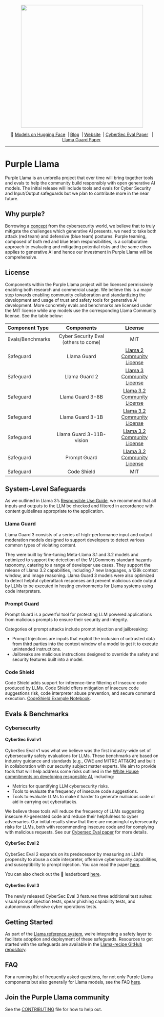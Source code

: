 <p align="center">
  <img src="https://github.com/facebookresearch/PurpleLlama/blob/main/logo.png" width="400"/>
</p>

<p align="center">
        🤗 <a href="https://huggingface.co/meta-Llama"> Models on Hugging Face</a>&nbsp | <a href="https://ai.meta.com/blog/purple-llama-open-trust-safety-generative-ai"> Blog</a>&nbsp |  <a href="https://ai.meta.com/llama/purple-llama">Website</a>&nbsp | <a href="https://ai.meta.com/research/publications/purple-llama-cyberseceval-a-benchmark-for-evaluating-the-cybersecurity-risks-of-large-language-models/">CyberSec Eval Paper</a>&nbsp&nbsp | <a href="https://ai.meta.com/research/publications/llama-guard-llm-based-input-output-safeguard-for-human-ai-conversations/">Llama Guard Paper</a>&nbsp
<br>

---

# Purple Llama

Purple Llama is an umbrella project that over time will bring together tools
and evals to help the community build responsibly with open generative AI
models. The initial release will include tools and evals for Cyber Security and
Input/Output safeguards but we plan to contribute more in the near future.

## Why purple?

Borrowing a [concept](https://www.youtube.com/watch?v=ab_Fdp6FVDI) from the
cybersecurity world, we believe that to truly mitigate the challenges which
generative AI presents, we need to take both attack (red team) and defensive
(blue team) postures. Purple teaming, composed of both red and blue team
responsibilities, is a collaborative approach to evaluating and mitigating
potential risks and the same ethos applies to generative AI and hence our
investment in Purple Llama will be comprehensive.

## License

Components within the Purple Llama project will be licensed permissively enabling both research and commercial usage.
We believe this is a major step towards enabling community collaboration and standardizing the development and usage of trust and safety tools for generative AI development.
More concretely evals and benchmarks are licensed under the MIT license while any models use the corresponding Llama Community license. See the table below:

| **Component Type** |            **Components**            |                                          **License**                                           |
| :----------------- | :----------------------------------: | :--------------------------------------------------------------------------------------------: |
| Evals/Benchmarks   | Cyber Security Eval (others to come) |                                              MIT                                               |
| Safeguard             |             Llama Guard              | [Llama 2 Community License](https://github.com/facebookresearch/PurpleLlama/blob/main/LICENSE) |
| Safeguard             |             Llama Guard 2            | [Llama 3 Community License](https://github.com/meta-llama/llama3/blob/main/LICENSE) |
| Safeguard             |             Llama Guard 3-8B            | [Llama 3.2 Community License](LICENSE) |
| Safeguard             |             Llama Guard 3-1B            | [Llama 3.2 Community License](LICENSE) |
| Safeguard             |             Llama Guard 3-11B-vision            | [Llama 3.2 Community License](LICENSE) |
| Safeguard             |             Prompt Guard            | [Llama 3.2 Community License](LICENSE) |
| Safeguard          |             Code Shield              | MIT |


## System-Level Safeguards

As we outlined in Llama 3’s
[Responsible Use Guide](https://ai.meta.com/llama/responsible-use-guide/), we
recommend that all inputs and outputs to the LLM be checked and filtered in
accordance with content guidelines appropriate to the application.

### Llama Guard

Llama Guard 3 consists of a series of high-performance input and output moderation models designed to support developers to detect various common types of violating content.

They were built by fine-tuning Meta-Llama 3.1 and 3.2 models and optimized to support the detection of the MLCommons standard hazards taxonomy, catering to a range of developer use cases.
They support the release of Llama 3.2 capabilities, including 7 new languages, a 128k context window, and image reasoning. Llama Guard 3 models were also optimized to detect helpful cyberattack responses and prevent malicious code output by LLMs to be executed in hosting environments for Llama systems using code interpreters.


### Prompt Guard
Prompt Guard is a powerful tool for protecting LLM powered applications from malicious prompts to ensure their security and integrity.

Categories of prompt attacks include prompt injection and jailbreaking:

* Prompt Injections are inputs that exploit the inclusion of untrusted data from third parties into the context window of a model to get it to execute unintended instructions.
* Jailbreaks are malicious instructions designed to override the safety and security features built into a model.

### Code Shield

Code Shield adds support for inference-time filtering of insecure code produced by LLMs. Code Shield offers mitigation of insecure code suggestions risk, code interpreter abuse prevention, and secure command execution. [CodeShield Example Notebook](https://github.com/meta-llama/PurpleLlama/blob/main/CodeShield/notebook/CodeShieldUsageDemo.ipynb).



## Evals & Benchmarks

### Cybersecurity

#### CyberSec Eval v1
CyberSec Eval v1 was what we believe was the first industry-wide set of cybersecurity safety evaluations for LLMs. These benchmarks are based on industry guidance and standards (e.g., CWE and MITRE ATT&CK) and built in collaboration with our security subject matter experts. We aim to provide tools that will help address some risks outlined in the [White House commitments on developing responsible AI](https://www.whitehouse.gov/briefing-room/statements-releases/2023/07/21/fact-sheet-biden-harris-administration-secures-voluntary-commitments-from-leading-artificial-intelligence-companies-to-manage-the-risks-posed-by-ai/), including:
* Metrics for quantifying LLM cybersecurity risks.
* Tools to evaluate the frequency of insecure code suggestions.
* Tools to evaluate LLMs to make it harder to generate malicious code or aid in carrying out cyberattacks.

We believe these tools will reduce the frequency of LLMs suggesting insecure AI-generated code and reduce their helpfulness to cyber adversaries. Our initial results show that there are meaningful cybersecurity risks for LLMs, both with recommending insecure code and for complying with malicious requests. See our [Cybersec Eval paper](https://ai.meta.com/research/publications/purple-llama-cyberseceval-a-benchmark-for-evaluating-the-cybersecurity-risks-of-large-language-models/) for more details.

#### CyberSec Eval 2
CyberSec Eval 2 expands on its predecessor by measuring an LLM’s propensity to abuse a code interpreter, offensive cybersecurity capabilities, and susceptibility to prompt injection. You can read the paper [here](https://ai.meta.com/research/publications/cyberseceval-2-a-wide-ranging-cybersecurity-evaluation-suite-for-large-language-models/).

You can also check out the 🤗 leaderboard [here](https://huggingface.co/spaces/facebook/CyberSecEval).

#### CyberSec Eval 3
The newly released CyberSec Eval 3 features three additional test suites: visual prompt injection tests, spear phishing capability tests, and autonomous offensive cyber operations tests.

## Getting Started

As part of the [Llama reference system](https://github.com/meta-llama/llama-agentic-system), we’re integrating a safety layer to facilitate adoption and deployment of these safeguards.
Resources to get started with the safeguards are available in the [Llama-recipe GitHub repository](https://github.com/meta-llama/llama-recipes).

## FAQ

For a running list of frequently asked questions, for not only Purple Llama
components but also generally for Llama models, see the FAQ
[here](https://ai.meta.com/llama/faq/).

## Join the Purple Llama community

See the [CONTRIBUTING](CONTRIBUTING.md) file for how to help out.
